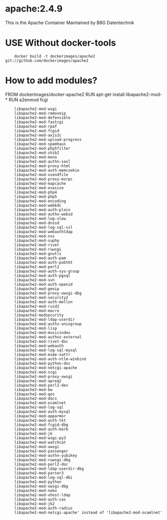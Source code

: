 apache:2.4.9
=========

This is the Apache Container Maintained by B8G Datentechnik

# USE Without docker-tools

        docker build -t dockerimages/apache2 git://github.com/dockerimages/apache2
        
# How to add modules?
FROM dockerimages/docker-apache2
RUN apt-get install libapache2-mod-*
RUN a2enmod fcgi

        libapache2-mod-wsgi
        libapache2-mod-removeip
        libapache2-mod-defensible
        libapache2-mod-fastcgi
        libapache2-mod-rpaf
        libapache2-mod-fcgid
        libapache2-mod-axis2c
        libapache2-mod-upload-progress
        libapache2-mod-spamhaus
        libapache2-mod-php5filter
        libapache2-mod-shib2
        libapache2-mod-mono
        libapache2-mod-authn-sasl
        libapache2-mod-proxy-html
        libapache2-mod-auth-memcookie
        libapache2-mod-xsendfile
        libapache2-mod-proxy-msrpc
        libapache2-mod-mapcache
        libapache2-mod-evasive
        libapache2-mod-php4
        libapache2-mod-php5
        libapache2-mod-encoding
        libapache2-mod-webkdc
        libapache2-mod-auth-plain
        libapache2-mod-authn-webid
        libapache2-mod-log-slow
        libapache2-mod-dnssd
        libapache2-mod-log-sql-ssl
        libapache2-mod-webauthldap
        libapache2-mod-nss
        libapache2-mod-suphp
        libapache2-mod-rivet
        libapache2-mod-ruwsgi
        libapache2-mod-gnutls
        libapache2-mod-auth-pam
        libapache2-mod-auth-pubtkt
        libapache2-mod-perl2
        libapache2-mod-auth-sys-group
        libapache2-mod-auth-pgsql
        libapache2-mod-svn
        libapache2-mod-auth-openid
        libapache2-mod-geoip
        libapache2-mod-proxy-uwsgi-dbg
        libapache2-mod-security2
        libapache2-mod-auth-mellon
        libapache2-mod-ruid2
        libapache2-mod-macro
        libapache2-modsecurity
        libapache2-mod-ldap-userdir
        libapache2-mod-authz-unixgroup
        libapache2-mod-lisp
        libapache2-mod-musicindex
        libapache2-mod-authnz-external
        libapache2-mod-rivet-doc
        libapache2-mod-webauth
        libapache2-mod-log-sql-mysql
        libapache2-mod-mime-xattr
        libapache2-mod-auth-ntlm-winbind
        libapache2-mod-python-doc
        libapache2-mod-netcgi-apache
        libapache2-mod-scgi
        libapache2-mod-proxy-uwsgi
        libapache2-mod-apreq2
        libapache2-mod-perl2-dev
        libapache2-mod-bw
        libapache2-mod-qos
        libapache2-mod-dacs
        libapache2-mod-ocamlnet
        libapache2-mod-log-sql
        libapache2-mod-auth-mysql
        libapache2-mod-apparmor
        libapache2-mod-auth-tkt
        libapache2-mod-fcgid-dbg
        libapache2-mod-auth-kerb
        libapache2-mod-jk
        libapache2-mod-wsgi-py3
        libapache2-mod-watchcat
        libapache2-mod-uwsgi
        libapache2-mod-passenger
        libapache2-mod-authn-yubikey
        libapache2-mod-ruwsgi-dbg
        libapache2-mod-perl2-doc
        libapache2-mod-ldap-userdir-dbg
        libapache2-mod-parser3
        libapache2-mod-log-sql-dbi
        libapache2-mod-python
        libapache2-mod-uwsgi-dbg
        libapache2-mod-neko
        libapache2-mod-vhost-ldap
        libapache2-mod-auth-cas
        libapache2-mod-jk2
        libapache2-mod-auth-radius
        libapache2-mod-netcgi-apache' instead of 'libapache2-mod-ocamlnet'
